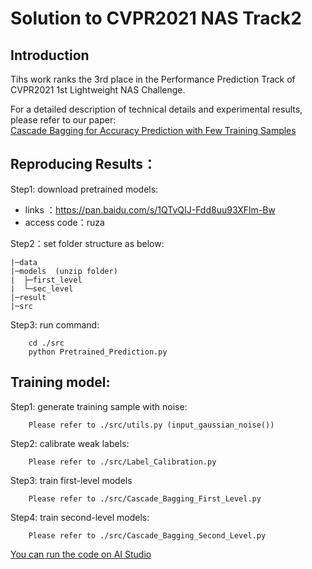 # Solution to CVPR2021 NAS Track2

## Introduction
Tihs work ranks the 3rd place in the Performance Prediction Track of CVPR2021 1st Lightweight NAS Challenge.

For a detailed description of technical details and experimental results, please refer to our paper:  
[Cascade Bagging for Accuracy Prediction with Few Training Samples](https://arxiv.org/abs/2108.05613)


## Reproducing  Results：
Step1: download pretrained models: 
* links ：https://pan.baidu.com/s/1QTvQIJ-Fdd8uu93XFlm-Bw 
* access code：ruza

Step2：set folder structure  as below:

    |─data    
    |─models  (unzip folder)  
    |  ├─first_level  
    |  └─sec_level  
    |─result  
    |─src  



Step3: run command:
        
        cd ./src
        python Pretrained_Prediction.py


## Training  model:
 Step1: generate training sample with noise:
 
        Please refer to ./src/utils.py (input_gaussian_noise())
    
 Step2: calibrate weak labels: 
 
        Please refer to ./src/Label_Calibration.py
    
  Step3: train first-level models
  
        Please refer to ./src/Cascade_Bagging_First_Level.py
    
  Step4: train second-level models:
  
        Please refer to ./src/Cascade_Bagging_Second_Level.py
 
 [You  can run the code on AI Studio ](https://aistudio.baidu.com/aistudio/projectdetail/1968445) 
